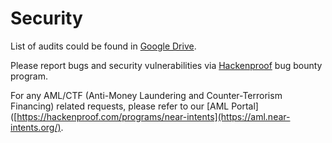 # Security

List of audits could be found in [Google Drive](https://drive.google.com/drive/folders/1eNHI_GKsbmMSjeCENRklvtVh8imGSUvy?usp=sharing).

Please report bugs and security vulnerabilities via [Hackenproof](https://hackenproof.com/programs/near-intents) bug bounty program.

For any AML/CTF (Anti-Money Laundering and Counter-Terrorism Financing) related requests, please refer to our [AML Portal]([https://hackenproof.com/programs/near-intents](https://aml.near-intents.org/).
